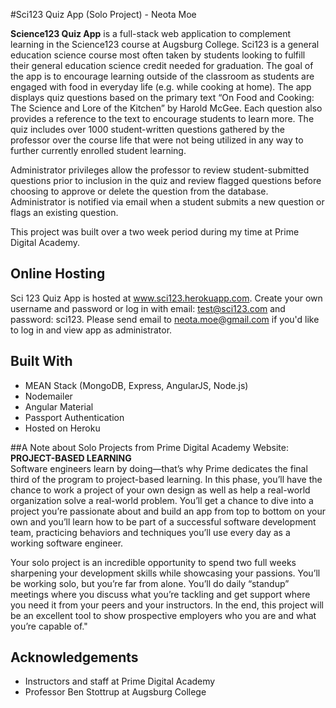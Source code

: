 #Sci123 Quiz App (Solo Project) - Neota Moe

**Science123 Quiz App** is a full-stack web application to complement learning in the Science123 course at Augsburg College.  Sci123 is a general education science course most often taken by students looking to fulfill their general education science credit needed for graduation.  The goal of the app is to encourage learning outside of the classroom as students are engaged with food in everyday life (e.g. while cooking at home).  The app displays quiz questions based on the primary text “On Food and Cooking: The Science and Lore of the Kitchen” by Harold McGee.  Each question also provides a reference to the text to encourage students to learn more.  The quiz includes over 1000 student-written questions gathered by the professor over the course life that were not being utilized in any way to further currently enrolled student learning.

Administrator privileges allow the professor to review student-submitted questions prior to inclusion in the quiz and review flagged questions before choosing to approve or delete the question from the database.  Administrator is notified via email when a student submits a new question or flags an existing question.  

This project was built over a two week period during my time at Prime Digital Academy.

## Online Hosting
Sci 123 Quiz App is hosted at www.sci123.herokuapp.com.  Create your own username and password or log in with email: test@sci123.com and password: sci123.  Please send email to neota.moe@gmail.com if you'd like to log in and view app as administrator.

## Built With

* MEAN Stack (MongoDB, Express, AngularJS, Node.js)
* Nodemailer
* Angular Material
* Passport Authentication
* Hosted on Heroku


##A Note about Solo Projects from Prime Digital Academy Website:   
**PROJECT-BASED LEARNING**   
Software engineers learn by doing—that’s why Prime dedicates the final third of the program to project-based learning. In this phase, you’ll have the chance to work a project of your own design as well as help a real-world organization solve a real-world problem. You’ll get a chance to dive into a project you’re passionate about and build an app from top to bottom on your own and you’ll learn how to be part of a successful software development team, practicing behaviors and techniques you’ll use every day as a working software engineer.    

Your solo project is an incredible opportunity to spend two full weeks sharpening your development skills while showcasing your passions. You’ll be working solo, but you’re far from alone. You’ll do daily “standup” meetings where you discuss what you’re tackling and get support where you need it from your peers and your instructors. In the end, this project will be an excellent tool to show prospective employers who you are and what you’re capable of."

## Acknowledgements
* Instructors and staff at Prime Digital Academy
* Professor Ben Stottrup at Augsburg College
